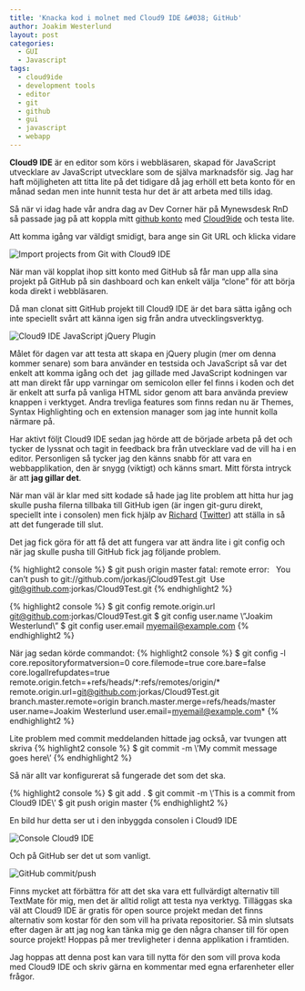 ```yaml
---
title: 'Knacka kod i molnet med Cloud9 IDE &#038; GitHub'
author: Joakim Westerlund
layout: post
categories:
  - GUI
  - Javascript
tags:
  - cloud9ide
  - development tools
  - editor
  - git
  - github
  - gui
  - javascript
  - webapp
---
```

**Cloud9 IDE** är en editor som körs i webbläsaren, skapad för JavaScript utvecklare av JavaScript utvecklare som de själva marknadsför sig. Jag har haft möjligheten att titta lite på det tidigare då jag erhöll ett beta konto för en månad sedan men inte hunnit testa hur det är att arbeta med tills idag.

Så när vi idag hade vår andra dag av Dev Corner här på Mynewsdesk RnD så passade jag på att koppla mitt [github konto][1] med [Cloud9ide][2] och testa lite.

Att komma igång var väldigt smidigt, bara ange sin Git URL och klicka vidare

![Import projects from Git with Cloud9 IDE](/images/wp/2011/03/Screen-shot-2011-03-03-at-2.26.46-PM-600x347.png)

När man väl kopplat ihop sitt konto med GitHub så får man upp alla sina projekt på GitHub på sin dashboard och kan enkelt välja “clone” för att börja koda direkt i webbläsaren.

Då man clonat sitt GitHub projekt till Cloud9 IDE är det bara sätta igång och inte speciellt svårt att känna igen sig från andra utvecklingsverktyg.

![Cloud9 IDE JavaScript jQuery Plugin](/images/wp/2011/03/Screen-shot-2011-03-03-at-2.47.49-PM-600x231.png)

Målet för dagen var att testa att skapa en jQuery plugin (mer om denna kommer senare) som bara använder en testsida och JavaScript så var det enkelt att komma igång och det  jag gillade med JavaScript kodningen var att man direkt får upp varningar om semicolon eller fel finns i koden och det är enkelt att surfa på vanliga HTML sidor genom att bara använda preview knappen i verktyget. Andra trevliga features som finns redan nu är Themes, Syntax Highlighting och en extension manager som jag inte hunnit kolla närmare på.

Har aktivt följt Cloud9 IDE sedan jag hörde att de började arbeta på det och tycker de lyssnat och tagit in feedback bra från utvecklare vad de vill ha i en editor. Personligen så tycker jag den känns snabb för att vara en webbapplikation, den är snygg (viktigt) och känns smart. Mitt första intryck är att **jag gillar det**.

När man väl är klar med sitt kodade så hade jag lite problem att hitta hur jag skulle pusha filerna tillbaka till GitHub igen (är ingen git-guru direkt, speciellt inte i consolen) men fick hjälp av [Richard][3] ([Twitter][4]) att ställa in så att det fungerade till slut.

Det jag fick göra för att få det att fungera var att ändra lite i git config och när jag skulle pusha till GitHub fick jag följande problem.

{% highlight2 console %}
$ git push origin master
fatal: remote error:   You can’t push to git://github.com/jorkas/jCloud9Test.git  Use git@github.com:jorkas/Cloud9Test.git
{% endhighlight2 %}

{% highlight2 console %}
$ git config remote.origin.url git@github.com:jorkas/Cloud9Test.git
$ git config user.name \”Joakim Westerlund\”
$ git config user.email myemail@example.com
{% endhighlight2 %}

När jag sedan körde commandot:
{% highlight2 console %}
$ git config -l
core.repositoryformatversion=0
core.filemode=true
core.bare=false
core.logallrefupdates=true
remote.origin.fetch=+refs/heads/\*:refs/remotes/origin/\*
remote.origin.url=git@github.com:jorkas/Cloud9Test.git
branch.master.remote=origin
branch.master.merge=refs/heads/master
user.name=Joakim Westerlund
user.email=myemail@example.com*
{% endhighlight2 %}

Lite problem med commit meddelanden hittade jag också, var tvungen att skriva
{% highlight2 console %}
$ git commit -m \’My commit message goes here\’
{% endhighlight2 %}

Så när allt var konfigurerat så fungerade det som det ska.

{% highlight2 console %}
$ git add .
$ git commit -m \’This is a commit from Cloud9 IDE\’
$ git push origin master
{% endhighlight2 %}

En bild hur detta ser ut i den inbyggda consolen i Cloud9 IDE

![Console Cloud9 IDE](/images/wp/2011/03/Screen-shot-2011-03-03-at-3.28.07-PM-600x127.png)

Och på GitHub ser det ut som vanligt.

![GitHub commit/push](/images/wp/2011/03/Screen-shot-2011-03-03-at-3.37.40-PM.png)

Finns mycket att förbättra för att det ska vara ett fullvärdigt alternativ till TextMate för mig, men det är alltid roligt att testa nya verktyg. Tilläggas ska väl att Cloud9 IDE är gratis för open source projekt medan det finns alternativ som kostar för den som vill ha privata repositorier. Så min slutsats efter dagen är att jag nog kan tänka mig ge den några chanser till för open source projekt! Hoppas på mer trevligheter i denna applikation i framtiden.

Jag hoppas att denna post kan vara till nytta för den som vill prova koda med Cloud9 IDE och skriv gärna en kommentar med egna erfarenheter eller frågor.

 [1]: https://github.com/jorkas "Joakim Westerlund at Github"
 [2]: http://cloud9ide.com/ "Cloud9Ide for JavaScripter by JavaScripters"
 [3]: /author/richard/ "Richard at Mynewsdesk"
 [4]: http://twitter.com/richardjohansso "Richard på Twitter"